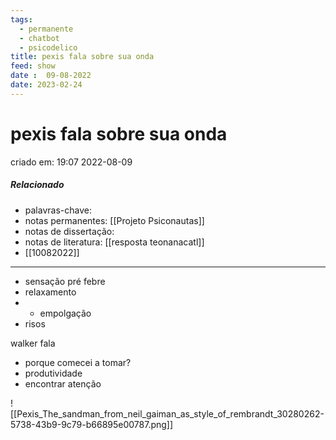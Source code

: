 ```yaml
---
tags:
  - permanente
  - chatbot
  - psicodelico
title: pexis fala sobre sua onda
feed: show
date :  09-08-2022
date: 2023-02-24
---
```


# pexis fala sobre sua onda

criado em: 19:07 2022-08-09

##### Relacionado

- palavras-chave: 
- notas permanentes: [[Projeto Psiconautas]]
- notas de dissertação:
- notas de literatura: [[resposta teonanacatl]]
- [[10082022]]

---

- sensação pré febre
- relaxamento 
- - empolgação
- risos

walker fala

- porque comecei a tomar?
- produtividade
- encontrar atenção

![[Pexis_The_sandman_from_neil_gaiman_as_style_of_rembrandt_30280262-5738-43b9-9c79-b66895e00787.png]]

